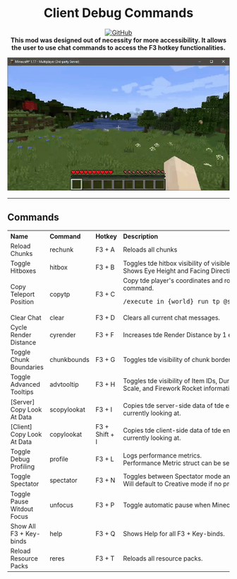 <h1 align="center">
    Client Debug Commands
</h1>
<p align="center">
    <a href="license">
        <img alt="GitHub" src="https://img.shields.io/github/license/approved/ClientDebugCommands?style=for-the-badge">
    </a>
    <br>
    <b>
    This mod was designed out of necessity for more accessibility. It allows the user to use chat commands to access the F3 hotkey functionalities.
    </b>
</p>

<p align="center">
    <img src="/assets/gifs/cdbg-preview.gif">
</p>

---

## Commands

<table>
    <tbody>
        <tr>
            <th align="left">Name</th>
            <th align="left">Command</th>
            <th align="left">Hotkey</th>
            <th align="left">Description</th>
        </tr>
        <tr>
            <td align="left">Reload Chunks</td>
            <td align="left">rechunk</td>
            <td align="left">F3 + A</td>
            <td align="left">Reloads all chunks</td>
        </tr>
        <tr>
            <td align="left">Toggle Hitboxes</td>
            <td align="left">hitbox</td>
            <td align="left">F3 + B</td>
            <td align="left">Toggles tde hitbox visibility of visible entities.<br>
            Shows Eye Height and Facing Direction of visible entities.</td>
        </tr>
        <tr>
            <td align="left">Copy Teleport Position</td>
            <td align="left">copytp</td>
            <td align="left">F3 + C</td>
            <td align="left">Copy tde player's coordinates and rotation as an execute teleport command. <br>
            <pre>/execute in {world} run tp @s {x} {y} {z} {yaw} {pitch}</pre></td>
        </tr>
        <tr>
            <td align="left">Clear Chat</td>
            <td align="left">clear</td>
            <td align="left">F3 + D</td>
            <td align="left">Clears all current chat messages.</td>
        </tr>
        <tr>
            <td align="left">Cycle Render Distance</td>
            <td align="left">cyrender</td>
            <td align="left">F3 + F</td>
            <td align="left">Increases tde Render Distance by 1 each time it is called.</td>
        </tr>
        <tr>
            <td align="left">Toggle Chunk Boundaries</td>
            <td align="left">chunkbounds</td>
            <td align="left">F3 + G</td>
            <td align="left">Toggles tde visibility of chunk borders.</td>
        </tr>
        <tr>
            <td align="left">Toggle Advanced Tooltips</td>
            <td align="left">advtooltip</td>
            <td align="left">F3 + H</td>
            <td align="left">Toggles tde visibility of Item IDs, Durability, Armor Color Codes, Map Scale, and Firework Rocket information.</td>
        </tr>
        <tr>
            <td align="left">[Server] Copy Look At Data</td>
            <td align="left">scopylookat</td>
            <td align="left">F3 + I</td>
            <td align="left">Copies tde server-side data of tde entity or block tdat tde player is currently looking at.</td>
        </tr>
        <tr>
            <td align="left">[Client] Copy Look At Data</td>
            <td align="left">copylookat</td>
            <td align="left">F3 + Shift + I</td>
            <td align="left">Copies tde client-side data of tde entity or block tdat tde player is currently looking at.</td>
        </tr>
        <tr>
            <td align="left">Toggle Debug Profiling</td>
            <td align="left">profile</td>
            <td align="left">F3 + L</td>
            <td align="left">Logs performance metrics.<br>
            Performance Metric struct can be seen here: <a href="https://minecraft.fandom.com/wiki/Performance_Metrics">Performance Metrics</a></td>
        </tr>
        <tr>
            <td align="left">Toggle Spectator</td>
            <td align="left">spectator</td>
            <td align="left">F3 + N</td>
            <td align="left">Toggles between Spectator mode and previous gamemode if allowed. Will default to Creative mode if no previous mode is found.</td>
        </tr>
        <tr>
            <td align="left">Toggle Pause Witdout Focus</td>
            <td align="left">unfocus</td>
            <td align="left">F3 + P</td>
            <td align="left">Toggle automatic pause when Minecraft loses focus.</td>
        </tr>
        <tr>
            <td align="left">Show All F3 + Key-binds</td>
            <td align="left">help</td>
            <td align="left">F3 + Q</td>
            <td align="left">Shows Help for all F3 + Key-binds.</td>
        </tr>
        <tr>
            <td align="left">Reload Resource Packs</td>
            <td align="left">reres</td>
            <td align="left">F3 + T</td>
            <td align="left">Reloads all resource packs.</td>
        </tr>
    </tbody>
</table>
